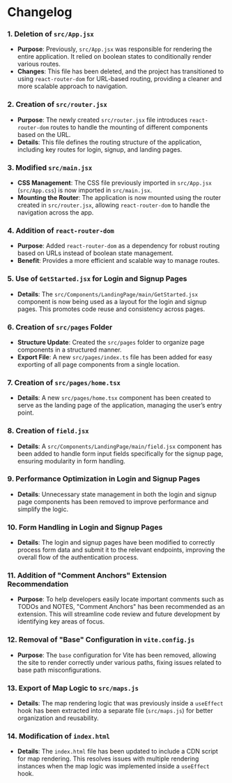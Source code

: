 # Changelog

### 1. Deletion of `src/App.jsx`

- **Purpose**: Previously, `src/App.jsx` was responsible for rendering the entire application. It relied on boolean states to conditionally render various routes.
- **Changes**: This file has been deleted, and the project has transitioned to using `react-router-dom` for URL-based routing, providing a cleaner and more scalable approach to navigation.

### 2. Creation of `src/router.jsx`

- **Purpose**: The newly created `src/router.jsx` file introduces `react-router-dom` routes to handle the mounting of different components based on the URL.
- **Details**: This file defines the routing structure of the application, including key routes for login, signup, and landing pages.

### 3. Modified `src/main.jsx`

- **CSS Management**: The CSS file previously imported in `src/App.jsx` (`src/App.css`) is now imported in `src/main.jsx`.
- **Mounting the Router**: The application is now mounted using the router created in `src/router.jsx`, allowing `react-router-dom` to handle the navigation across the app.

### 4. Addition of `react-router-dom`

- **Purpose**: Added `react-router-dom` as a dependency for robust routing based on URLs instead of boolean state management.
- **Benefit**: Provides a more efficient and scalable way to manage routes.

### 5. Use of `GetStarted.jsx` for Login and Signup Pages

- **Details**: The `src/Components/LandingPage/main/GetStarted.jsx` component is now being used as a layout for the login and signup pages. This promotes code reuse and consistency across pages.

### 6. Creation of `src/pages` Folder

- **Structure Update**: Created the `src/pages` folder to organize page components in a structured manner.
- **Export File**: A new `src/pages/index.ts` file has been added for easy exporting of all page components from a single location.

### 7. Creation of `src/pages/home.tsx`

- **Details**: A new `src/pages/home.tsx` component has been created to serve as the landing page of the application, managing the user’s entry point.

### 8. Creation of `field.jsx`

- **Details**: A `src/Components/LandingPage/main/field.jsx` component has been added to handle form input fields specifically for the signup page, ensuring modularity in form handling.

### 9. Performance Optimization in Login and Signup Pages

- **Details**: Unnecessary state management in both the login and signup page components has been removed to improve performance and simplify the logic.

### 10. Form Handling in Login and Signup Pages

- **Details**: The login and signup pages have been modified to correctly process form data and submit it to the relevant endpoints, improving the overall flow of the authentication process.

### 11. Addition of "Comment Anchors" Extension Recommendation

- **Purpose**: To help developers easily locate important comments such as TODOs and NOTES, "Comment Anchors" has been recommended as an extension. This will streamline code review and future development by identifying key areas of focus.

### 12. Removal of "Base" Configuration in `vite.config.js`

- **Purpose**: The `base` configuration for Vite has been removed, allowing the site to render correctly under various paths, fixing issues related to base path misconfigurations.

### 13. Export of Map Logic to `src/maps.js`

- **Details**: The map rendering logic that was previously inside a `useEffect` hook has been extracted into a separate file (`src/maps.js`) for better organization and reusability.

### 14. Modification of `index.html`

- **Details**: The `index.html` file has been updated to include a CDN script for map rendering. This resolves issues with multiple rendering instances when the map logic was implemented inside a `useEffect` hook.
